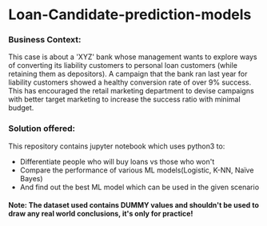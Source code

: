 # Loan-Candidate-prediction-models
<h3>Business Context:</h3>
<p>This case is about a 'XYZ' bank whose management wants to explore ways of converting its liability customers to personal loan customers (while retaining them as depositors). A campaign that the bank ran last year for liability customers showed a healthy conversion rate of over 9% success. This has encouraged the retail marketing department to devise campaigns with better target marketing to increase the success ratio with minimal budget.</p>

<h3>Solution offered:</h3>
<p>This repository contains jupyter notebook which uses python3 to:</p>
<ul> 
<li>Differentiate people who will buy loans vs those who won't</li>
<li>Compare the performance of various ML models(Logistic, K-NN, Naïve Bayes)</li>
<li>And find out the best ML model which can be used in the given scenario</li>
</ul>

<h4>Note: The dataset used contains DUMMY values and shouldn't be used to draw any real world conclusions, it's only for practice!</h4>
